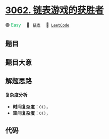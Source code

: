 # [3062. 链表游戏的获胜者](https://leetcode.com/problems/winner-of-the-linked-list-game)

🟢 <font color=#15bd66>Easy</font>&emsp; 🔖&ensp; [`链表`](/leetcode-js/outline/tag/linked-list.md)&emsp; 🔗&ensp;[`LeetCode`](https://leetcode.com/problems/winner-of-the-linked-list-game)

## 题目




## 题目大意




## 解题思路

#### 复杂度分析

- **时间复杂度**：`O()`，
- **空间复杂度**：`O()`，

## 代码

```javascript

```
